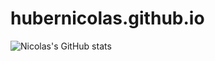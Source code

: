 # hubernicolas.github.io
![Nicolas's GitHub stats](https://github-readme-stats.vercel.app/api?username=hubernicolas&show_icons=true)
